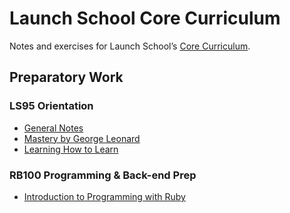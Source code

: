 # Launch School Core Curriculum

Notes and exercises for Launch School’s [Core Curriculum](https://launchschool.com/courses).

## Preparatory Work

### LS95 Orientation
* [General Notes](ls95/notes.md)
* [Mastery by George Leonard](ls95/mastery/notes.md)
* [Learning How to Learn](ls95/learning_how_to_learn/notes.md)

### RB100 Programming & Back-end Prep
* [Introduction to Programming with Ruby](rb100/introduction_to_programming_with_ruby/notes.md)

